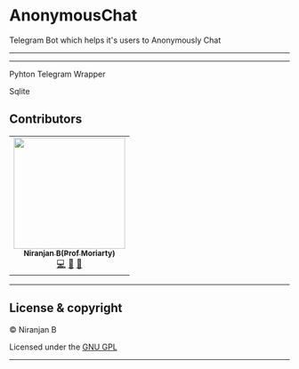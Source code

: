 # AnonymousChat
Telegram Bot which helps it's users to Anonymously Chat

---
___
Pyhton Telegram Wrapper

Sqlite

## Contributors


<table>
  <tr>
    <td align="center"><a href="https://github.com/Niranjanprof"><img src="https://avatars1.githubusercontent.com/u/48713926?s=400&u=a473cb9bbbc98506ae6b55ccd2b45cfdc941d517&v=4" width="200px;" alt=""/><br /><sub><b>Niranjan B(Prof Moriarty)</b></sub></a><br /><a href="https://github.com/Niranjanprof/VisCoT/commits?author=Niranjanprof" title="Code">💻</a> <a href="https://github.com/Niranjanprof/VisCoT/commits?author=Niranjanprof" title="Documentation">📖</a> <a href="#maintenance-Niranjanprof" title="Maintenance">🚧</a></td>
  </tr>

</table>

---

## License & copyright

© Niranjan B 

Licensed under the [GNU GPL](LICENSE)

---
